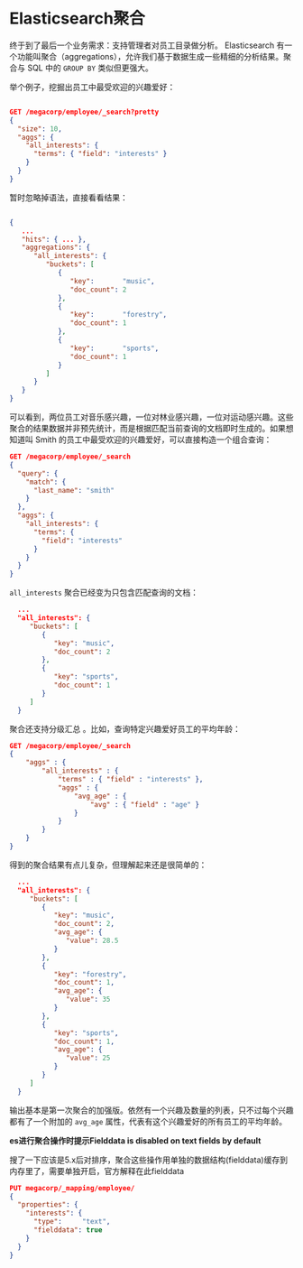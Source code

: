 # Elasticsearch聚合

终于到了最后一个业务需求：支持管理者对员工目录做分析。 Elasticsearch 有一个功能叫聚合（aggregations），允许我们基于数据生成一些精细的分析结果。聚合与 SQL 中的 `GROUP BY` 类似但更强大。

举个例子，挖掘出员工中最受欢迎的兴趣爱好：

```json

GET /megacorp/employee/_search?pretty
{
  "size": 10, 
  "aggs": {
    "all_interests": {
      "terms": { "field": "interests" }
    }
  }
}

```
暂时忽略掉语法，直接看看结果：
```json

{
   ...
   "hits": { ... },
   "aggregations": {
      "all_interests": {
         "buckets": [
            {
               "key":       "music",
               "doc_count": 2
            },
            {
               "key":       "forestry",
               "doc_count": 1
            },
            {
               "key":       "sports",
               "doc_count": 1
            }
         ]
      }
   }
}
```

可以看到，两位员工对音乐感兴趣，一位对林业感兴趣，一位对运动感兴趣。这些聚合的结果数据并非预先统计，而是根据匹配当前查询的文档即时生成的。如果想知道叫 Smith 的员工中最受欢迎的兴趣爱好，可以直接构造一个组合查询：

```json
GET /megacorp/employee/_search
{
  "query": {
    "match": {
      "last_name": "smith"
    }
  },
  "aggs": {
    "all_interests": {
      "terms": {
        "field": "interests"
      }
    }
  }
}
```

`all_interests` 聚合已经变为只包含匹配查询的文档：

```json
  ...
  "all_interests": {
     "buckets": [
        {
           "key": "music",
           "doc_count": 2
        },
        {
           "key": "sports",
           "doc_count": 1
        }
     ]
  }
```

聚合还支持分级汇总 。比如，查询特定兴趣爱好员工的平均年龄：

```json
GET /megacorp/employee/_search
{
    "aggs" : {
        "all_interests" : {
            "terms" : { "field" : "interests" },
            "aggs" : {
                "avg_age" : {
                    "avg" : { "field" : "age" }
                }
            }
        }
    }
}
```

得到的聚合结果有点儿复杂，但理解起来还是很简单的：

```json
  ...
  "all_interests": {
     "buckets": [
        {
           "key": "music",
           "doc_count": 2,
           "avg_age": {
              "value": 28.5
           }
        },
        {
           "key": "forestry",
           "doc_count": 1,
           "avg_age": {
              "value": 35
           }
        },
        {
           "key": "sports",
           "doc_count": 1,
           "avg_age": {
              "value": 25
           }
        }
     ]
  }
```



输出基本是第一次聚合的加强版。依然有一个兴趣及数量的列表，只不过每个兴趣都有了一个附加的 `avg_age` 属性，代表有这个兴趣爱好的所有员工的平均年龄。

**es进行聚合操作时提示Fielddata is disabled on text fields by default**

搜了一下应该是5.x后对排序，聚合这些操作用单独的数据结构(fielddata)缓存到内存里了，需要单独开启，官方解释在此fielddata

```json
PUT megacorp/_mapping/employee/
{
  "properties": {
    "interests": { 
      "type":     "text",
      "fielddata": true
    }
  }
}
```

